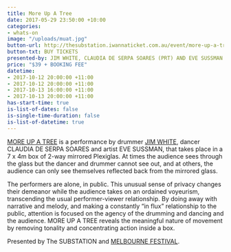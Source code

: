 ```yaml
---
title: More Up A Tree
date: 2017-05-29 23:50:00 +10:00
categories:
- whats-on
image: "/uploads/muat.jpg"
button-url: http://thesubstation.iwannaticket.com.au/event/more-up-a-tree-MTI5NDg
button-txt: BUY TICKETS
presented-by: JIM WHITE, CLAUDIA DE SERPA SOARES (PRT) AND EVE SUSSMAN (USA)
price: "$39 + BOOKING FEE"
datetime:
- 2017-10-12 20:00:00 +11:00
- 2017-10-12 20:00:00 +11:00
- 2017-10-13 16:00:00 +11:00
- 2017-10-13 20:00:00 +11:00
has-start-time: true
is-list-of-dates: false
is-single-time-duration: false
is-list-of-datetime: true
---
```


[MORE UP A TREE](https://vimeo.com/167341682) is a performance by drummer [JIM WHITE](http://anchorandhope.com/), dancer CLAUDIA DE SERPA SOARES and artist EVE SUSSMAN, that takes place in a 7 x 4m box of 2-way mirrored Plexiglas. At times the audience sees through the glass but the dancer and drummer cannot see out, and at others, the audience can only see themselves reflected back from the mirrored glass.

The performers are alone, in public. This unusual sense of privacy changes their demeanor while the audience takes on an ordained voyeurism, transcending the usual performer-viewer relationship. By doing away with narrative and melody, and making a constantly “in flux” relationship to the public, attention is focused on the agency of the drumming and dancing and the audience. MORE UP A TREE reveals the meaningful nature of movement by removing tonality and concentrating action inside a box.

Presented by The SUBSTATION and [MELBOURNE FESTIVAL](https://www.festival.melbourne/).
